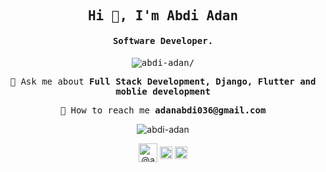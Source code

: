 <h2 align="center" class="text-purple"><samp><strong>Hi 👋, I'm Abdi Adan</strong></samp></h2>
<h4 align="center"><samp><strong>Software Developer.</strong></samp></h4>
<p align="center"><samp> <img src=https://komarev.com/ghpvc/?username=abdi-adan alt=abdi-adan/></samp> </p>

<p align="center">
 <samp>💬 Ask me about <strong>Full Stack Development, Django, Flutter and moblie development</strong></samp>
 <br>
 <p align="center"><samp>🦾 How to reach me <strong>adanabdi036@gmail.com</strong></samp></p>
</p>

<p align='center'>
 <img src=https://github-readme-stats.vercel.app/api?username=abdi-adan&show_icons=true alt=abdi-adan />
</p>


<p align="center">
<a href=https://dev.to/@abdiadan target="_blank"><img align="center" src=https://cdn.jsdelivr.net/npm/simple-icons@3.0.1/icons/dev-dot-to.svg alt="@abdiadan" height="30" width="30" /></a>
<a href=https://twitter.com/@abdiada86149808 target="_blank"><img align="center" src=https://cdn.jsdelivr.net/npm/simple-icons@3.0.1/icons/twitter.svg alt="@abdiada86149808" height="20" width="20" /></a>
<a href=https://linkedin.com/in/abdi-adan-764564176 target="_blank"><img align="center" src=https://cdn.jsdelivr.net/npm/simple-icons@3.0.1/icons/linkedin.svg alt="abdi-adan-764564176" height="20" width="20" /></a>
</p>
